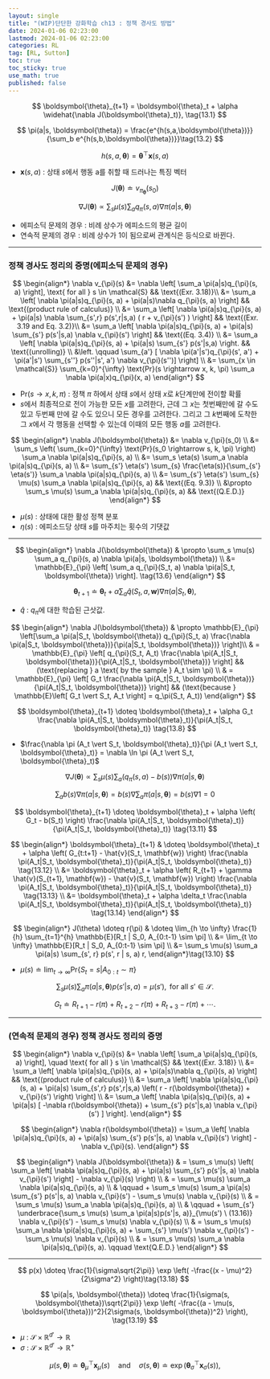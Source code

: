 ```yaml
---
layout: single
title: "(WIP)단단한 강화학습 ch13 : 정책 경사도 방법"
date: 2024-01-06 02:23:00
lastmod: 2024-01-06 02:23:00
categories: RL
tag: [RL, Sutton]
toc: true
toc_sticky: true
use_math: true
published: false
---
```


$$
\boldsymbol{\theta}_{t+1} = \boldsymbol{\theta}_t + \alpha \widehat{\nabla J(\boldsymbol{\theta}_t)}, \tag{13.1}
$$

$$
\pi(a|s, \boldsymbol{\theta}) = \frac{e^{h(s,a,\boldsymbol{\theta})}}{\sum_b e^{h(s,b,\boldsymbol{\theta})}}\tag{13.2}
$$

$$
h(s, a, \boldsymbol{\theta}) = \boldsymbol{\theta}^\top \mathbf{x}(s, a) \tag{13.3}
$$

* $\mathbf{x}(s, a)$ : 상태 $s$에서 행동 a를 취할 때 드러나는 특징 벡터

$$
J(\boldsymbol{\theta}) \doteq v_{\pi_{\boldsymbol{\theta}}}(s_0) \tag{13.4}
$$

$$
\nabla J(\boldsymbol{\theta}) \propto \sum_s \mu(s) \sum_a q_{\pi}(s, a) \nabla \pi(a|s, \boldsymbol{\theta})\tag{13.5}
$$

* 에피소딕 문제의 경우 : 비례 상수가 에피소드의 평균 길이
* 연속적 문제의 경우 : 비례 상수가 1이 됨으로써 관계식은 등식으로 바뀐다.

---

### 정책 경사도 정리의 증명(에피소딕 문제의 경우)

$$
\begin{align*}
\nabla v_{\pi}(s) &= \nabla \left[ \sum_a \pi(a|s)q_{\pi}(s, a) \right], \text{ for all } s \in \mathcal{S} && \text{(Exr. 3.18)}\\
&= \sum_a \left[ \nabla \pi(a|s)q_{\pi}(s, a) + \pi(a|s)\nabla q_{\pi}(s, a) \right] && \text{(product rule of calculus)} \\
&= \sum_a \left[ \nabla \pi(a|s)q_{\pi}(s, a) + \pi(a|s) \nabla \sum_{s',r} p(s',r|s,a) ( r + v_{\pi}(s') ) \right]  && \text{(Exr. 3.19 and Eq. 3.2)}\\
&= \sum_a \left[ \nabla \pi(a|s)q_{\pi}(s, a) + \pi(a|s) \sum_{s'} p(s'|s,a) \nabla v_{\pi}(s') \right] && \text{(Eq. 3.4)} \\
&= \sum_a \left[ \nabla \pi(a|s)q_{\pi}(s, a) + \pi(a|s) \sum_{s'} p(s'|s,a) \right. && \text{(unrolling)} \\
&\left. \qquad  \sum_{a'} [ \nabla \pi(a'|s')q_{\pi}(s', a') + \pi(a'|s') \sum_{s''} p(s''|s', a') \nabla v_{\pi}(s'')] \right] \\
&= \sum_{x \in \mathcal{S}} \sum_{k=0}^{\infty} \text{Pr}(s \rightarrow x, k, \pi) \sum_a \nabla \pi(a|x)q_{\pi}(x, a)
\end{align*}
$$

* $\text{Pr}(s \rightarrow x, k, \pi)$ : 정책 $\pi$ 하에서 상태 $s$에서 상태 $x$로 $k$단계만에 전이할 확률
* $s$에서 최종적으로 전이 가능한 모든 $x$를 고려한다, 근데 그 $x$는 첫번째만에 갈 수도 있고 두번째 만에 갈 수도 있으니 모든 경우를 고려한다. 그리고 그 $k$번째에 도착한 그 $x$에서 각 행동을 선택할 수 있는데 이때의 모든 행동 $a$를 고려한다.

$$
\begin{align*}
\nabla J(\boldsymbol{\theta}) &= \nabla v_{\pi}(s_0) \\
&= \sum_s \left( \sum_{k=0}^{\infty} \text{Pr}(s_0 \rightarrow s, k, \pi) \right) \sum_a \nabla \pi(a|s)q_{\pi}(s, a) \\
&= \sum_s \eta(s) \sum_a \nabla \pi(a|s)q_{\pi}(s, a) \\
&= \sum_{s'} \eta(s') \sum_{s} \frac{\eta(s)}{\sum_{s'} \eta(s')} \sum_a \nabla \pi(a|s)q_{\pi}(s, a) \\
&= \sum_{s'} \eta(s') \sum_{s} \mu(s) \sum_a \nabla \pi(a|s)q_{\pi}(s, a) && \text{(Eq. 9.3)} \\
&\propto \sum_s \mu(s) \sum_a \nabla \pi(a|s)q_{\pi}(s, a) && \text{(Q.E.D.)}
\end{align*}
$$

* $\mu(s)$ : 상태에 대한 활성 정책 분포
* $\eta(s)$ : 에피소드당 상태 $s$를 마주치는 횟수의 기댓값

---

$$
\begin{align*}
  \nabla J(\boldsymbol{\theta}) & \propto \sum_s \mu(s) \sum_a q_{\pi}(s, a) \nabla \pi(a|s, \boldsymbol{\theta}) \\ 
  &= \mathbb{E}_{\pi} \left[ \sum_a q_{\pi}(S_t, a) \nabla \pi(a|S_t, \boldsymbol{\theta}) \right]. \tag{13.6}
\end{align*}
$$

$$
\boldsymbol{\theta}_{t+1} \doteq \boldsymbol{\theta}_t + \alpha \sum_a \hat{q}(S_t, a, \mathbf{w}) \nabla \pi(a|S_t, \boldsymbol{\theta}), \tag{13.7}
$$

* $\hat{q}$ : $q_\pi$에 대한 학습된 근삿값.

$$
\begin{align*}
\nabla J(\boldsymbol{\theta}) & \propto \mathbb{E}_{\pi} \left[\sum_a \pi(a|S_t, \boldsymbol{\theta}) q_{\pi}(S_t, a) \frac{\nabla \pi(a|S_t, \boldsymbol{\theta})}{\pi(a|S_t, \boldsymbol{\theta})} \right]\\
& = \mathbb{E}_{\pi} \left[ q_{\pi}(S_t, A_t) \frac{\nabla \pi(A_t|S_t, \boldsymbol{\theta})}{\pi(A_t|S_t, \boldsymbol{\theta})} \right] && (\text{replacing } a \text{ by the sample } A_t \sim \pi) \\
& = \mathbb{E}_{\pi} \left[ G_t \frac{\nabla \pi(A_t|S_t, \boldsymbol{\theta})}{\pi(A_t|S_t, \boldsymbol{\theta})} \right] && (\text{because } \mathbb{E}\left[ G_t \vert S_t, A_t \right] = q_\pi(S_t, A_t))
\end{align*}
$$

$$
\boldsymbol{\theta}_{t+1} \doteq \boldsymbol{\theta}_t + \alpha G_t \frac{\nabla \pi(A_t|S_t, \boldsymbol{\theta}_t)}{\pi(A_t|S_t, \boldsymbol{\theta}_t)} \tag{13.8}
$$

* $\frac{\nabla \pi (A_t \vert S_t, \boldsymbol{\theta}_t)}{\pi (A_t \vert S_t, \boldsymbol{\theta}_t)} = \nabla \ln \pi (A_t \vert S_t, \boldsymbol{\theta}_t)$


$$
\nabla J(\boldsymbol{\theta}) \propto \sum_s \mu(s) \sum_a \left( q_{\pi}(s, a) - b(s) \right) \nabla \pi(a|s, \boldsymbol{\theta}) \tag{13.10}
$$

$$
\sum_a b(s) \nabla \pi(a|s, \boldsymbol{\theta}) = b(s) \nabla \sum_a \pi(a|s, \boldsymbol{\theta}) = b(s) \nabla 1 = 0
$$

$$
\boldsymbol{\theta}_{t+1} \doteq \boldsymbol{\theta}_t + \alpha \left( G_t - b(S_t) \right) \frac{\nabla \pi(A_t|S_t, \boldsymbol{\theta}_t)}{\pi(A_t|S_t, \boldsymbol{\theta}_t)} \tag{13.11}
$$

$$
\begin{align*}
\boldsymbol{\theta}_{t+1} & \doteq \boldsymbol{\theta}_t + \alpha \left( G_{t:t+1} - \hat{v}(S_t, \mathbf{w}) \right) \frac{\nabla \pi(A_t|S_t, \boldsymbol{\theta}_t)}{\pi(A_t|S_t, \boldsymbol{\theta}_t)} \tag{13.12} \\
&= \boldsymbol{\theta}_t + \alpha \left( R_{t+1} + \gamma \hat{v}(S_{t+1}, \mathbf{w}) - \hat{v}(S_t, \mathbf{w}) \right) \frac{\nabla \pi(A_t|S_t, \boldsymbol{\theta}_t)}{\pi(A_t|S_t, \boldsymbol{\theta}_t)} \tag{13.13} \\
&= \boldsymbol{\theta}_t + \alpha \delta_t \frac{\nabla \pi(A_t|S_t, \boldsymbol{\theta}_t)}{\pi(A_t|S_t, \boldsymbol{\theta}_t)} \tag{13.14}
\end{align*}
$$

$$
\begin{align*}
J(\theta) \doteq r(\pi) & \doteq \lim_{h \to \infty} \frac{1}{h} \sum_{t=1}^{h} \mathbb{E}[R_t | S_0, A_{0:t-1} \sim \pi] \\
&= \lim_{t \to \infty} \mathbb{E}[R_t | S_0, A_{0:t-1} \sim \pi] \\
&= \sum_s \mu(s) \sum_a \pi(a|s) \sum_{s', r} p(s', r | s, a) r,
\end{align*}\tag{13.10}
$$

* $\mu(s) \doteq \lim_{t \rightarrow \infty} \text{Pr}\{ S_t = s \vert A_{0:t} \sim \pi \}$

$$
\sum_s \mu(s) \sum_a \pi(a|s, \boldsymbol{\theta}) p(s'|s, a) = \mu(s'), \text{ for all } s' \in \mathcal{S}. \tag{13.16}
$$

$$
G_t \doteq R_{t+1} - r(\pi) + R_{t+2} - r(\pi) + R_{t+3} - r(\pi) + \cdots .\tag{13.17}
$$

---

### (연속적 문제의 경우) 정책 경사도 정리의 증명

$$
\begin{align*}
\nabla v_{\pi}(s) &= \nabla \left[ \sum_a \pi(a|s)q_{\pi}(s, a) \right], \quad \text{ for all } s \in \mathcal{S} && \text{(Exr. 3.18)} \\
&= \sum_a \left[ \nabla \pi(a|s)q_{\pi}(s, a) + \pi(a|s)\nabla q_{\pi}(s, a) \right] && \text{(product rule of calculus)} \\
&= \sum_a \left[ \nabla \pi(a|s)q_{\pi}(s, a) + \pi(a|s) \sum_{s',r} p(s',r|s,a) \left( r - r(\boldsymbol{\theta}) + v_{\pi}(s') \right) \right] \\
&= \sum_a \left[ \nabla \pi(a|s)q_{\pi}(s, a) + \pi(a|s) [ -\nabla r(\boldsymbol{\theta}) + \sum_{s'} p(s'|s,a) \nabla v_{\pi}(s') ] \right].
\end{align*}
$$

$$
\begin{align*}
  \nabla r(\boldsymbol{\theta}) = \sum_a \left[ \nabla \pi(a|s)q_{\pi}(s, a) + \pi(a|s) \sum_{s'} p(s'|s, a) \nabla v_{\pi}(s') \right] - \nabla v_{\pi}(s).
\end{align*}
$$

$$
\begin{align*}
\nabla J(\boldsymbol{\theta}) & = \sum_s \mu(s) \left( \sum_a \left[ \nabla \pi(a|s)q_{\pi}(s, a) + \pi(a|s) \sum_{s'} p(s'|s, a) \nabla v_{\pi}(s') \right] - \nabla v_{\pi}(s) \right) \\
& = \sum_s \mu(s) \sum_a \nabla \pi(a|s)q_{\pi}(s, a) \\ & \qquad + \sum_s \mu(s) \sum_a \pi(a|s) \sum_{s'} p(s'|s, a) \nabla v_{\pi}(s') - \sum_s \mu(s) \nabla v_{\pi}(s) \\
& = \sum_s \mu(s) \sum_a \nabla \pi(a|s)q_{\pi}(s, a) \\
& \qquad + \sum_{s'} \underbrace{\sum_s \mu(s) \sum_a \pi(a|s)p(s'|s, a)}_{\mu(s') \ (13.16)} \nabla v_{\pi}(s') - \sum_s \mu(s) \nabla v_{\pi}(s) \\
& = \sum_s \mu(s) \sum_a \nabla \pi(a|s)q_{\pi}(s, a) + \sum_{s'} \mu(s') \nabla v_{\pi}(s') - \sum_s \mu(s) \nabla v_{\pi}(s) \\
& = \sum_s \mu(s) \sum_a \nabla \pi(a|s)q_{\pi}(s, a). \qquad \text{Q.E.D.}
\end{align*}
$$

---

$$
p(x) \doteq \frac{1}{\sigma\sqrt{2\pi}} \exp \left( -\frac{(x - \mu)^2}{2\sigma^2} \right)\tag{13.18}
$$

$$
\pi(a|s, \boldsymbol{\theta}) \doteq \frac{1}{\sigma(s, \boldsymbol{\theta})\sqrt{2\pi}} \exp \left( -\frac{(a - \mu(s, \boldsymbol{\theta}))^2}{2\sigma(s, \boldsymbol{\theta})^2} \right), \tag{13.19}
$$

* $\mu$ : $\mathcal{S} \times \mathbb{R}^{d'} \rightarrow \mathbb{R}$
* $\sigma$ : $\mathcal{S} \times \mathbb{R}^{d'} \rightarrow \mathbb{R}^{+}$

$$
\mu(s, \boldsymbol{\theta}) \doteq \boldsymbol{\theta}_{\mu}^\top \mathbf{x}_{\mu}(s) \quad \text{and} \quad \sigma(s, \boldsymbol{\theta}) \doteq \exp \left(\boldsymbol{\theta}_{\sigma}^\top \mathbf{x}_{\sigma}(s) \right), \tag{13.20}
$$

